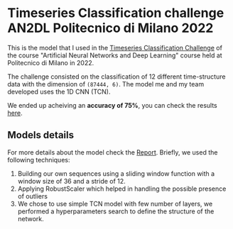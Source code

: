 # Timeseries Classification challenge AN2DL Politecnico di Milano 2022
This is the model that I used in the [Timeseries Classification Challenge](https://codalab.lisn.upsaclay.fr/competitions/9056#results) of the course "Artificial Neural Networks and Deep Learning" course held at Politecnico di Milano in 2022.

The challenge consisted on the classification of 12 different time-structure data with the dimension of `(87444, 6)`. The model me and my team developed uses the 1D CNN (TCN).

We ended up acheiving an **accuracy of 75%**, you can check the results [here](https://codalab.lisn.upsaclay.fr/competitions/9056#results).

## Models details
For more details about the model check the [Report](ANNDL2%20-%20Report.pdf). Briefly, we used the following techniques:
1. Building our own sequences using a sliding window function with a window size of 36 and a stride of 12.
2. Applying RobustScaler which helped in handling the possible presence of outliers
3. We chose to use simple TCN model with few number of layers, we performed a hyperparameters search to define the structure of the network. 
